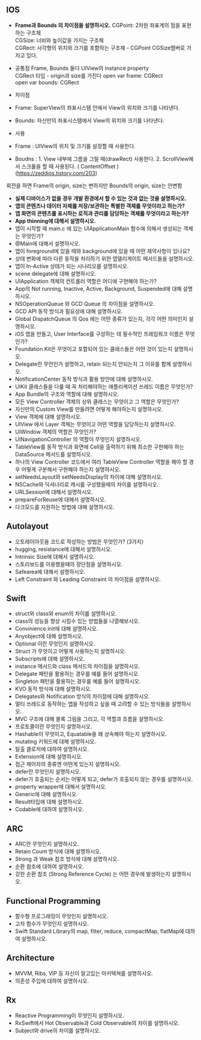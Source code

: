 ## IOS
* **Frame과 Bounds 의 차이점을 설명하시오.**
CGPoint: 2차원 좌표계의 점을 표현하는 구조체   
CGSize: 너비와 높이값을 가지는 구조체   
CGRect: 사각형의 위치와 크기를 포함하는 구조체 - CGPoint CGSize맴버로 가지고 있다.   

 * 공통점
Frame, Bounds 둘다 UIView의 instance property   
CGRect 타입 - origin과 size를 가진다
  open var frame: CGRect   
  open var bounds: CGRect

 * 차이점
  * Frame: SuperView의 좌표시스템 안에서 View의 위치와 크기를 나타낸다.   
  * Bounds: 자신만의 좌표시스템에서 View의 위치와 크기를 나타낸다.   

 * 사용
  * Frame : UIView의 위치 및 크기를 설정할 때 사용한다.   
  * Boudns : 1. View 내부에 그름을 그릴 때(drawRect) 사용한다. 2. ScrollView에서 스크롤을 할 때 사용된다. ( ContentOffset )   
  (https://zeddios.tistory.com/203)    

  회전을 하면 Frame의 origin, size는 변하지만 Bounds의 origin, size는 안변함   

* **실제 디바이스가 없을 경우 개발 환경에서 할 수 있는 것과 없는 것을 설명하시오.**   
* **앱의 콘텐츠나 데이터 자체를 저장/보관하는 특별한 객체를 무엇이라고 하는가?**   
* **앱 화면의 콘텐츠를 표시하는 로직과 관리를 담당하는 객체를 무엇이라고 하는가?**   
* **App thinning에 대해서 설명하시오.**   
* 앱이 시작할 때 main.c 에 있는 UIApplicationMain 함수에 의해서 생성되는 객체는 무엇인가?   
* @Main에 대해서 설명하시오.   
* 앱이 foreground에 있을 때와 background에 있을 때 어떤 제약사항이 있나요?   
* 상태 변화에 따라 다른 동작을 처리하기 위한 앱델리게이트 메서드들을 설명하시오.   
* 앱이 In-Active 상태가 되는 시나리오를 설명하시오.   
* scene delegate에 대해 설명하시오.   
* UIApplication 객체의 컨트롤러 역할은 어디에 구현해야 하는가?   
* App의 Not running, Inactive, Active, Background, Suspended에 대해 설명하시오.   
* NSOperationQueue 와 GCD Queue 의 차이점을 설명하시오.   
* GCD API 동작 방식과 필요성에 대해 설명하시오.   
* Global DispatchQueue 의 Qos 에는 어떤 종류가 있는지, 각각 어떤 의미인지 설명하시오.   
* iOS 앱을 만들고, User Interface를 구성하는 데 필수적인 프레임워크 이름은 무엇인가?   
* Foundation Kit은 무엇이고 포함되어 있는 클래스들은 어떤 것이 있는지 설명하시오.   
* Delegate란 무언인가 설명하고, retain 되는지 안되는지 그 이유를 함께 설명하시오.   
* NotificationCenter 동작 방식과 활용 방안에 대해 설명하시오.   
* UIKit 클래스들을 다룰 때 꼭 처리해야하는 애플리케이션 쓰레드 이름은 무엇인가?   
* App Bundle의 구조와 역할에 대해 설명하시오.   
* 모든 View Controller 객체의 상위 클래스는 무엇이고 그 역할은 무엇인가?   
* 자신만의 Custom View를 만들려면 어떻게 해야하는지 설명하시오.   
* View 객체에 대해 설명하시오.   
* UIView 에서 Layer 객체는 무엇이고 어떤 역할을 담당하는지 설명하시오.   
* UIWindow 객체의 역할은 무엇인가?   
* UINavigationController 의 역할이 무엇인지 설명하시오.   
* TableView를 동작 방식과 화면에 Cell을 출력하기 위해 최소한 구현해야 하는 DataSource 메서드를 설명하시오.   
* 하나의 View Controller 코드에서 여러 TableView Controller 역할을 해야 할 경우 어떻게 구분해서 구현해야 하는지 설명하시오.   
* setNeedsLayout와 setNeedsDisplay의 차이에 대해 설명하시오.   
* NSCache와 딕셔너리로 캐시를 구성했을때의 차이를 설명하시오.   
* URLSession에 대해서 설명하시오.   
* prepareForReuse에 대해서 설명하시오.   
* 다크모드를 지원하는 방법에 대해 설명하시오.   


## Autolayout
* 오토레이아웃을 코드로 작성하는 방법은 무엇인가? (3가지)   
* hugging, resistance에 대해서 설명하시오.   
* Intrinsic Size에 대해서 설명하시오.   
* 스토리보드를 이용했을때의 장단점을 설명하시오.   
* Safearea에 대해서 설명하시오.   
* Left Constraint 와 Leading Constraint 의 차이점을 설명하시오.   


## Swift
* struct와 class와 enum의 차이를 설명하시오.   
* class의 성능을 향상 시킬수 있는 방법들을 나열해보시오.   
* Convinience init에 대해 설명하시오.   
* Anyobject에 대해 설명하시오.   
* Optional 이란 무엇인지 설명하시오.   
* Struct 가 무엇이고 어떻게 사용하는지 설명하시오.   
* Subscripts에 대해 설명하시오.   
* instance 메서드와 class 메서드의 차이점을 설명하시오.   
* Delegate 패턴을 활용하는 경우를 예를 들어 설명하시오.   
* Singleton 패턴을 활용하는 경우를 예를 들어 설명하시오.   
* KVO 동작 방식에 대해 설명하시오.   
* Delegates와 Notification 방식의 차이점에 대해 설명하시오.   
* 멀티 쓰레드로 동작하는 앱을 작성하고 싶을 때 고려할 수 있는 방식들을 설명하시오.   
* MVC 구조에 대해 블록 그림을 그리고, 각 역할과 흐름을 설명하시오.   
* 프로토콜이란 무엇인지 설명하시오.   
* Hashable이 무엇이고, Equatable을 왜 상속해야 하는지 설명하시오.   
* mutating 키워드에 대해 설명하시오.   
* 탈출 클로저에 대하여 설명하시오.   
* Extension에 대해 설명하시오.   
* 접근 제어자의 종류엔 어떤게 있는지 설명하시오.   
* defer란 무엇인지 설명하시오.   
* defer가 호출되는 순서는 어떻게 되고, defer가 호출되지 않는 경우를 설명하시오.   
* property wrapper에 대해서 설명하시오.   
* Generic에 대해 설명하시오.   
* Result타입에 대해 설명하시오.   
* Codable에 대하여 설명하시오.   


## ARC
* ARC란 무엇인지 설명하시오.   
* Retain Count 방식에 대해 설명하시오.   
* Strong 과 Weak 참조 방식에 대해 설명하시오.   
* 순환 참조에 대하여 설명하시오.   
* 강한 순환 참조 (Strong Reference Cycle) 는 어떤 경우에 발생하는지 설명하시오.   


## Functional Programming
* 함수형 프로그래밍이 무엇인지 설명하시오.   
* 고차 함수가 무엇인지 설명하시오.   
* Swift Standard Library의 map, filter, reduce, compactMap, flatMap에 대하여 설명하시오.   


## Architecture
* MVVM, Ribs, VIP 등 자신이 알고있는 아키텍쳐를 설명하시오.   
* 의존성 주입에 대하여 설명하시오.   


## Rx
* Reactive Programming이 무엇인지 설명하시오.   
* RxSwift에서 Hot Observable과 Cold Observable의 차이를 설명하시오.   
* Subject와 drive의 차이를 설명하시오.   
